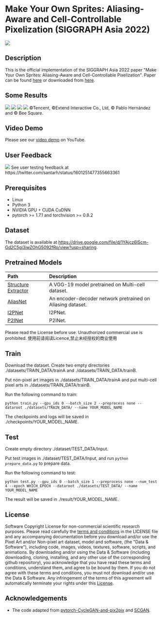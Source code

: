 # Make Your Own Sprites: Aliasing-Aware and Cell-Controllable Pixelization (SIGGRAPH Asia 2022)
<img src=./teaser.jpg />

## Description
This is the official implementation of the SIGGRAPH Asia 2022 paper "Make Your Own Sprites: Aliasing-Aware and Cell-Controllable Pixelization". Paper can be found [here](https://dl.acm.org/doi/pdf/10.1145/3550454.3555482) or downloaded from [here](https://orca.cardiff.ac.uk/id/eprint/152816/).

## Some Results
<img src=./results/9562.png />
<img src=./results/9844.png />
<img src=./results/9962.png />
<img src=./results/9982.png />
©Tencent, ©Extend Interactive Co., Ltd, © Pablo Hernández and © Bee Square.


## Video Demo
Please see our [video demo](https://youtu.be/ElpXLF8nY1c) on YouTube.

## User Feedback
<img src=./feedback.jpg />
See user testing feedback at https://twitter.com/santarh/status/1601251477355663361

## Prerequisites
- Linux
- Python 3
- NVIDIA GPU + CUDA CuDNN
- pytorch >= 1.7.1 and torchvision >= 0.8.2

## Dataset
The dataset is available at https://drive.google.com/file/d/1YAjcz6lScm-Gd2C5gj3iwZOhG5092fRo/view?usp=sharing.

## Pretrained Models
| Path | Description
| :--- | :----------
|[Structure Extractor](https://drive.google.com/file/d/1VRYKQOsNlE1w1LXje3yTRU5THN2MGdMM/view?usp=sharing) | A VGG-19 model pretrained on Multi-cell dataset.
|[AliasNet](https://drive.google.com/file/d/17f2rKnZOpnO9ATwRXgqLz5u5AZsyDvq_/view?usp=sharing) | An encoder-decoder network pretrained on Aliasing dataset.
|[I2PNet](https://drive.google.com/file/d/1i_8xL3stbLWNF4kdQJ50ZhnRFhSDh3Az/view?usp=sharing) | I2PNet.
|[P2INet](https://drive.google.com/file/d/1z9SmQRPoIuBT_18mzclEd1adnFn2t78T/view?usp=sharing) | P2INet.

Please read the License before use. Unauthorized commercial use is prohibited.
使用前请阅读Licence,禁止未经授权的商业使用

## Train
Download the dataset. Create two empty directories ./datasets/TRAIN_DATA/trainA and ./datasets/TRAIN_DATA/trainB.

Put non-pixel art images in ./datasets/TRAIN_DATA/trainA and put multi-cell pixel arts in ./datasets/TRAIN_DATA/trainB.

Run the following command to train:

`python train.py --gpu_ids 0 --batch_size 2 --preprocess none --dataroot ./datasets/TRAIN_DATA/ --name YOUR_MODEL_NAME`

The checkpoints and logs will be saved in ./checkpoints/YOUR_MODEL_NAME.

## Test
Create empty directory ./dataset/TEST_DATA/Input.

Put test images in ./dataset/TEST_DATA/Input, and run `python prepare_data.py` to prepare data.

Run the following command to test:

`python test.py --gpu_ids 0 --batch_size 1 --preprocess none --num_test 4 --epoch WHICH_EPOCH --dataroot ./datasets/TEST_DATA/ --name YOUR_MODEL_NAME`

The result will be saved in ./result/YOUR_MODEL_NAME.

## License
Software Copyright License for non-commercial scientific research purposes. Please read carefully the [terms and conditions](https://github.com/WuZongWei6/Pixelization/blob/main/LICENSE.md) in the LICENSE file and any accompanying documentation before you download and/or use the Pixel Art and/or Non-pixel art dataset, model and software, (the "Data & Software"), including code, images, videos, textures, software, scripts, and animations. By downloading and/or using the Data & Software (including downloading, cloning, installing, and any other use of the corresponding github repository), you acknowledge that you have read these terms and conditions, understand them, and agree to be bound by them. If you do not agree with these terms and conditions, you must not download and/or use the Data & Software. Any infringement of the terms of this agreement will automatically terminate your rights under this [License](https://github.com/WuZongWei6/Pixelization/blob/main/LICENSE.md).

## Acknowledgements
- The code adapted from [pytorch-CycleGAN-and-pix2pix](https://github.com/junyanz/pytorch-CycleGAN-and-pix2pix) and [SCGAN](https://github.com/makeuptransfer/SCGAN).
